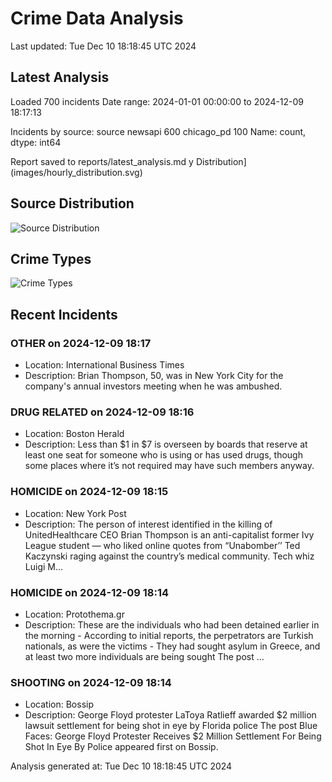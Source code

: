 # Crime Data Analysis
Last updated: Tue Dec 10 18:18:45 UTC 2024

## Latest Analysis

Loaded 700 incidents
Date range: 2024-01-01 00:00:00 to 2024-12-09 18:17:13

Incidents by source:
source
newsapi       600
chicago_pd    100
Name: count, dtype: int64

Report saved to reports/latest_analysis.md
y Distribution](images/hourly_distribution.svg)

## Source Distribution
![Source Distribution](images/source_distribution.svg)

## Crime Types
![Crime Types](images/crime_types.svg)

## Recent Incidents

### OTHER on 2024-12-09 18:17
- Location: International Business Times
- Description: Brian Thompson, 50, was in New York City for the company's annual investors meeting when he was ambushed.


### DRUG RELATED on 2024-12-09 18:16
- Location: Boston Herald
- Description: Less than $1 in $7 is overseen by boards that reserve at least one seat for someone who is using or has used drugs, though some places where it’s not required may have such members anyway.


### HOMICIDE on 2024-12-09 18:15
- Location: New York Post
- Description: The person of interest identified in the killing of UnitedHealthcare CEO Brian Thompson is an anti-capitalist former Ivy League student — who liked online quotes from “Unabomber’’ Ted Kaczynski raging against the country’s medical community. Tech whiz Luigi M…


### HOMICIDE on 2024-12-09 18:14
- Location: Protothema.gr
- Description: These are the individuals who had been detained earlier in the morning - According to initial reports, the perpetrators are Turkish nationals, as were the victims - They had sought asylum in Greece, and at least two more individuals are being sought
The post …


### SHOOTING on 2024-12-09 18:14
- Location: Bossip
- Description: George Floyd protester LaToya Ratlieff awarded $2 million lawsuit settlement for being shot in eye by Florida police
The post Blue Faces: George Floyd Protester Receives $2 Million Settlement For Being Shot In Eye By Police appeared first on Bossip.

Analysis generated at: Tue Dec 10 18:18:45 UTC 2024
